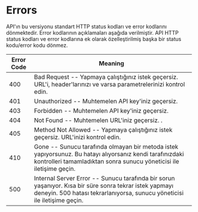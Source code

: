 # Errors

API'ın bu versiyonu standart HTTP status kodları ve error kodlarını dönmektedir. Error kodlarının açıklamaları aşağıda verilmiştir. API HTTP status kodları ve error kodlarına ek olarak özelleştirilmiş başka bir status kodu/error kodu dönmez. 


Error Code | Meaning
---------- | -------
400 | Bad Request -- Yapmaya çalıştığınız istek geçersiz. URL'i, header'larınızı ve varsa parametrelerinizi kontrol edin.
401 | Unauthorized -- Muhtemelen API key'iniz geçersiz.
403 | Forbidden -- Muhtemelen API key'iniz geçersiz.
404 | Not Found -- Muhtemelen URL'iniz geçersiz. .
405 | Method Not Allowed -- Yapmaya çalıştığınız istek geçersiz. URL'inizi kontrol edin.
410 | Gone -- Sunucu tarafında olmayan bir metoda istek yapıyorsunuz. Bu hatayı alıyorsanız kendi tarafınızdaki kontrolleri tamamladıktan sonra sunucu yöneticisi ile iletişime geçin.
500 | Internal Server Error -- Sunucu tarafında bir sorun yaşanıyor. Kısa bir süre sonra tekrar istek yapmayı deneyin. 500 hatası tekrarlanıyorsa, sunucu yöneticisi ile iletişime geçin.
